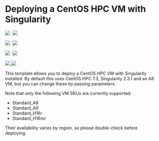 # Deploying a CentOS HPC VM with Singularity

<IMG SRC="https://azbotstorage.blob.core.windows.net/badges/centos-singularity/PublicLastTestDate.svg" />&nbsp;
<IMG SRC="https://azbotstorage.blob.core.windows.net/badges/centos-singularity/PublicDeployment.svg" />&nbsp;

<IMG SRC="https://azbotstorage.blob.core.windows.net/badges/centos-singularity/FairfaxLastTestDate.svg" />&nbsp;
<IMG SRC="https://azbotstorage.blob.core.windows.net/badges/centos-singularity/FairfaxDeployment.svg" />&nbsp;

<IMG SRC="https://azbotstorage.blob.core.windows.net/badges/centos-singularity/BestPracticeResult.svg" />&nbsp;
<IMG SRC="https://azbotstorage.blob.core.windows.net/badges/centos-singularity/CredScanResult.svg" />&nbsp;

<a href="https://portal.azure.com/#create/Microsoft.Template/uri/https%3A%2F%2Fraw.githubusercontent.com%2Fbhummerstone%2Fazure-quickstart-templates%2Fcentos-singularity%2Fcentos-singularity%2Fazuredeploy.json" target="_blank">
    <img src="http://azuredeploy.net/deploybutton.png"/>
</a>
<a href="http://armviz.io/#/?load=https%3A%2F%2Fraw.githubusercontent.com%2Fbhummerstone%2Fazure-quickstart-templates%2Fcentos-singularity%2Fcentos-singularity%2Fazuredeploy.json" target="_blank">
    <img src="http://armviz.io/visualizebutton.png"/>
</a>


This template allows you to deploy a CentOS HPC VM with Singularity installed. By default this uses CentOS HPC 7.3, Singularity 2.3.1 and an A8 VM, but you can change these by passing parameters.

Note that only the following VM SKUs are currently supported:
* Standard_A8
* Standard_A9
* Standard_H16r
* Standard_H16mr

Their availability varies by region, so please double-check before deploying. 
